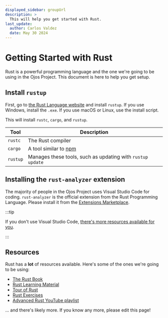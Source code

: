```yaml
---
displayed_sidebar: groupUrl
description: >
  This will help you get started with Rust.
last_update:
  author: Carlos Valdez
  date: May 30 2024
---
```


# Getting Started with Rust

Rust is a powerful programming language and the one we're going to be using in
the Ojos Project. This document is here to help you get setup.

## Install `rustup`

First, go to [the Rust Language website](https://www.rust-lang.org/tools/install)
and install `rustup`. If you use Windows, install the `.exe`. If you use macOS
or Linux, use the install script.

This will install `rustc`, `cargo`, and `rustup`.

| Tool     | Description                                                |
| -------- | ---------------------------------------------------------- |
| `rustc`  | The Rust compiler                                          |
| `cargo`  | A tool similar to [npm](https://www.npmjs.com/)            |
| `rustup` | Manages these tools, such as updating with `rustup update` |

## Installing the `rust-analyzer` extension

The majority of people in the Ojos Project uses Visual Studio Code for coding.
`rust-analyzer` is the official extension from the Rust Programming Language.
Please install it from the [Extensions Marketplace](https://marketplace.visualstudio.com/items?itemName=rust-lang.rust-analyzer).

:::tip

If you don't use Visual Studio Code,
[there's more resources available for you](https://www.rust-lang.org/tools).

:::

## Resources

Rust has a **lot** of resources available. Here's some of the ones we're going
to be using:

- [The Rust Book](https://doc.rust-lang.org/book/)
- [Rust Learning Material](https://www.rust-lang.org/learn)
- [Tour of Rust](https://tourofrust.com/)
- [Rust Exercises](https://github.com/rust-lang/rustlings)
- [Advanced Rust YouTube playlist](https://www.youtube.com/playlist?list=PLqbS7AVVErFiWDOAVrPt7aYmnuuOLYvOa)

... and there's likely more. If you know any more, please edit this page!
